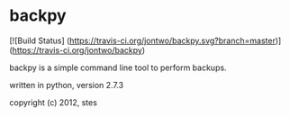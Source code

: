 backpy
======

[![Build Status] (https://travis-ci.org/jontwo/backpy.svg?branch=master)] (https://travis-ci.org/jontwo/backpy)

backpy is a simple command line tool to perform backups.

written in python, version 2.7.3

copyright (c) 2012, stes
